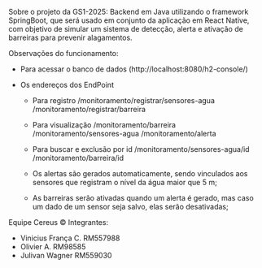 Sobre o projeto da GS1-2025:
  Backend em Java utilizando o framework SpringBoot, que será usado em conjunto da aplicação em React Native, 
  com objetivo de simular um sistema de detecção, alerta e ativação de barreiras para prevenir alagamentos.

Observações do funcionamento:

- Para acessar o banco de dados (http://localhost:8080/h2-console/)

- Os endereços dos EndPoint
  - Para registro
  /monitoramento/registrar/sensores-agua
  /monitoramento/registrar/barreira

  - Para visualização
  /monitoramento/barreira
  /monitoramento/sensores-agua
  /monitoramento/alerta

  - Para buscar e exclusão por id
  /monitoramento/sensores-agua/id
  /monitoramento/barreira/id

  - Os alertas são gerados automaticamente,
    sendo vinculados aos sensores que registram o nível da água maior que 5 m;
  - As barreiras serão ativadas quando um alerta é gerado, mas caso um dado de um sensor seja salvo,
    elas serão desativadas;
    

Equipe Cereus ©
Integrantes:
- Vinicius França C. RM557988
- Olivier A. RM98585
- Julivan Wagner RM559030

  
